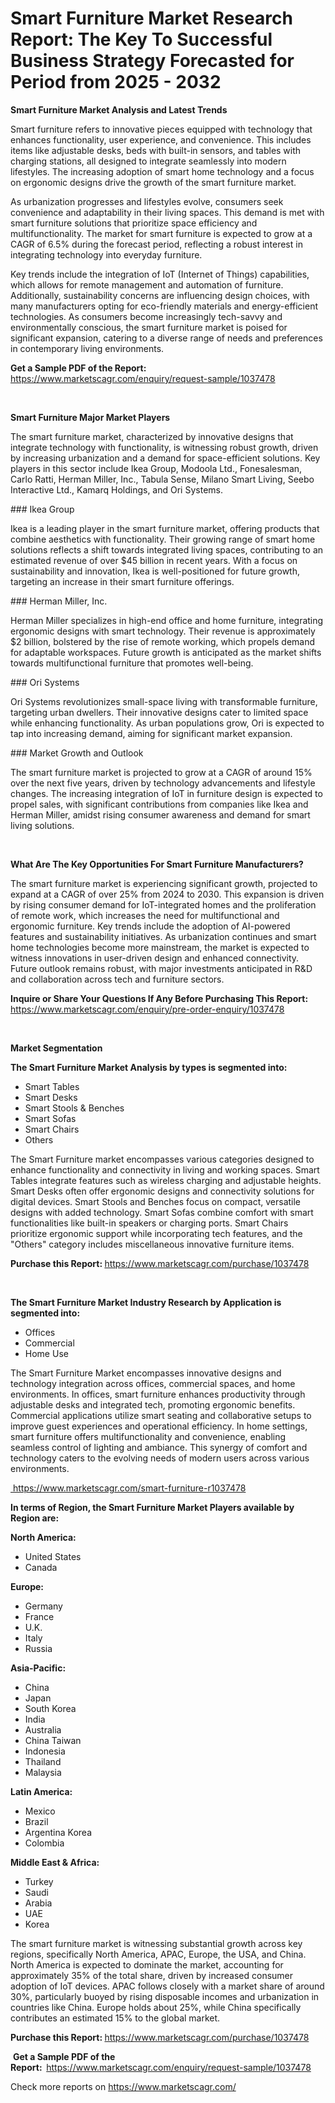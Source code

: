 <p><h1>Smart Furniture Market Research Report: The Key To Successful Business Strategy Forecasted for Period from 2025 - 2032</h1></p><p><strong>Smart Furniture Market Analysis and Latest Trends</strong></p>
<p><p>Smart furniture refers to innovative pieces equipped with technology that enhances functionality, user experience, and convenience. This includes items like adjustable desks, beds with built-in sensors, and tables with charging stations, all designed to integrate seamlessly into modern lifestyles. The increasing adoption of smart home technology and a focus on ergonomic designs drive the growth of the smart furniture market.</p><p>As urbanization progresses and lifestyles evolve, consumers seek convenience and adaptability in their living spaces. This demand is met with smart furniture solutions that prioritize space efficiency and multifunctionality. The market for smart furniture is expected to grow at a CAGR of 6.5% during the forecast period, reflecting a robust interest in integrating technology into everyday furniture.</p><p>Key trends include the integration of IoT (Internet of Things) capabilities, which allows for remote management and automation of furniture. Additionally, sustainability concerns are influencing design choices, with many manufacturers opting for eco-friendly materials and energy-efficient technologies. As consumers become increasingly tech-savvy and environmentally conscious, the smart furniture market is poised for significant expansion, catering to a diverse range of needs and preferences in contemporary living environments.</p></p>
<p><strong>Get a Sample PDF of the Report:&nbsp;</strong> <a href="https://www.marketscagr.com/enquiry/request-sample/1037478?utm_campaign=2342&utm_medium=2&utm_source=Github&utm_content=ia&utm_term=07022025&utm_id=smart-furniture">https://www.marketscagr.com/enquiry/request-sample/1037478</a></p>
<p>&nbsp;</p>
<p><strong>Smart Furniture Major Market Players</strong></p>
<p><p>The smart furniture market, characterized by innovative designs that integrate technology with functionality, is witnessing robust growth, driven by increasing urbanization and a demand for space-efficient solutions. Key players in this sector include Ikea Group, Modoola Ltd., Fonesalesman, Carlo Ratti, Herman Miller, Inc., Tabula Sense, Milano Smart Living, Seebo Interactive Ltd., Kamarq Holdings, and Ori Systems.</p><p>### Ikea Group</p><p>Ikea is a leading player in the smart furniture market, offering products that combine aesthetics with functionality. Their growing range of smart home solutions reflects a shift towards integrated living spaces, contributing to an estimated revenue of over $45 billion in recent years. With a focus on sustainability and innovation, Ikea is well-positioned for future growth, targeting an increase in their smart furniture offerings.</p><p>### Herman Miller, Inc.</p><p>Herman Miller specializes in high-end office and home furniture, integrating ergonomic designs with smart technology. Their revenue is approximately $2 billion, bolstered by the rise of remote working, which propels demand for adaptable workspaces. Future growth is anticipated as the market shifts towards multifunctional furniture that promotes well-being.</p><p>### Ori Systems</p><p>Ori Systems revolutionizes small-space living with transformable furniture, targeting urban dwellers. Their innovative designs cater to limited space while enhancing functionality. As urban populations grow, Ori is expected to tap into increasing demand, aiming for significant market expansion.</p><p>### Market Growth and Outlook</p><p>The smart furniture market is projected to grow at a CAGR of around 15% over the next five years, driven by technology advancements and lifestyle changes. The increasing integration of IoT in furniture design is expected to propel sales, with significant contributions from companies like Ikea and Herman Miller, amidst rising consumer awareness and demand for smart living solutions.</p></p>
<p>&nbsp;</p>
<p><strong>What Are The Key Opportunities For Smart Furniture Manufacturers?</strong></p>
<p><p>The smart furniture market is experiencing significant growth, projected to expand at a CAGR of over 25% from 2024 to 2030. This expansion is driven by rising consumer demand for IoT-integrated homes and the proliferation of remote work, which increases the need for multifunctional and ergonomic furniture. Key trends include the adoption of AI-powered features and sustainability initiatives. As urbanization continues and smart home technologies become more mainstream, the market is expected to witness innovations in user-driven design and enhanced connectivity. Future outlook remains robust, with major investments anticipated in R&D and collaboration across tech and furniture sectors.</p></p>
<p><strong>Inquire or Share Your Questions If Any Before Purchasing This Report:</strong> <a href="https://www.marketscagr.com/enquiry/pre-order-enquiry/1037478?utm_campaign=2342&utm_medium=2&utm_source=Github&utm_content=ia&utm_term=07022025&utm_id=smart-furniture">https://www.marketscagr.com/enquiry/pre-order-enquiry/1037478</a></p>
<p>&nbsp;</p>
<p><strong>Market Segmentation</strong></p>
<p><strong>The Smart Furniture Market Analysis by types is segmented into:</strong></p>
<p><ul><li>Smart Tables</li><li>Smart Desks</li><li>Smart Stools & Benches</li><li>Smart Sofas</li><li>Smart Chairs</li><li>Others</li></ul></p>
<p><p>The Smart Furniture market encompasses various categories designed to enhance functionality and connectivity in living and working spaces. Smart Tables integrate features such as wireless charging and adjustable heights. Smart Desks often offer ergonomic designs and connectivity solutions for digital devices. Smart Stools and Benches focus on compact, versatile designs with added technology. Smart Sofas combine comfort with smart functionalities like built-in speakers or charging ports. Smart Chairs prioritize ergonomic support while incorporating tech features, and the "Others" category includes miscellaneous innovative furniture items.</p></p>
<p><strong>Purchase this Report:&nbsp;</strong><a href="https://www.marketscagr.com/purchase/1037478?utm_campaign=2342&utm_medium=2&utm_source=Github&utm_content=ia&utm_term=07022025&utm_id=smart-furniture">https://www.marketscagr.com/purchase/1037478</a></p>
<p>&nbsp;</p>
<p><strong>The Smart Furniture Market Industry Research by Application is segmented into:</strong></p>
<p><ul><li>Offices</li><li>Commercial</li><li>Home Use</li></ul></p>
<p><p>The Smart Furniture Market encompasses innovative designs and technology integration across offices, commercial spaces, and home environments. In offices, smart furniture enhances productivity through adjustable desks and integrated tech, promoting ergonomic benefits. Commercial applications utilize smart seating and collaborative setups to improve guest experiences and operational efficiency. In home settings, smart furniture offers multifunctionality and convenience, enabling seamless control of lighting and ambiance. This synergy of comfort and technology caters to the evolving needs of modern users across various environments.</p></p>
<p><a href="https://www.marketscagr.com/smart-furniture-r1037478?utm_campaign=2342&utm_medium=2&utm_source=Github&utm_content=ia&utm_term=07022025&utm_id=smart-furniture">&nbsp;https://www.marketscagr.com/smart-furniture-r1037478</a></p>
<p><strong>In terms of Region, the Smart Furniture Market Players available by Region are:</strong></p>
<p>
    <p> <strong> North America: </strong>
        <ul>
            <li>United States</li>
            <li>Canada</li>
        </ul>
        </p> 
    <p> <strong> Europe: </strong>
        <ul>
            <li>Germany</li>
            <li>France</li>
            <li>U.K.</li>
            <li>Italy</li>
            <li>Russia</li>
        </ul>
        </p> 
    <p> <strong> Asia-Pacific: </strong>
        <ul>
            <li>China</li>
            <li>Japan</li>
            <li>South Korea</li>
            <li>India</li>
            <li>Australia</li>
            <li>China Taiwan</li>
            <li>Indonesia</li>
            <li>Thailand</li>
            <li>Malaysia</li>
        </ul>
        </p> 
    <p> <strong> Latin America: </strong>
        <ul>
            <li>Mexico</li>
            <li>Brazil</li>
            <li>Argentina Korea</li>
            <li>Colombia</li>
        </ul>
        </p> 
    <p> <strong> Middle East & Africa: </strong>
        <ul>
            <li>Turkey</li>
            <li>Saudi</li>
            <li>Arabia</li>
            <li>UAE</li>
            <li>Korea</li>
        </ul>
    </p>
    </p>
<p><p>The smart furniture market is witnessing substantial growth across key regions, specifically North America, APAC, Europe, the USA, and China. North America is expected to dominate the market, accounting for approximately 35% of the total share, driven by increased consumer adoption of IoT devices. APAC follows closely with a market share of around 30%, particularly buoyed by rising disposable incomes and urbanization in countries like China. Europe holds about 25%, while China specifically contributes an estimated 15% to the global market.</p></p>
<p><strong>Purchase this Report: </strong><a href="https://www.marketscagr.com/purchase/1037478?utm_campaign=2342&utm_medium=2&utm_source=Github&utm_content=ia&utm_term=07022025&utm_id=smart-furniture">https://www.marketscagr.com/purchase/1037478</a></p>
<p>&nbsp;<strong>Get a Sample PDF of the Report:&nbsp;&nbsp;</strong><a href="https://www.marketscagr.com/enquiry/request-sample/1037478?utm_campaign=2342&utm_medium=2&utm_source=Github&utm_content=ia&utm_term=07022025&utm_id=smart-furniture">https://www.marketscagr.com/enquiry/request-sample/1037478</a></p>
<p><strong></strong></p>
<p>Check more reports on <a href="https://www.marketscagr.com/?utm_campaign=2342&utm_medium=2&utm_source=Github&utm_content=ia&utm_term=07022025&utm_id=smart-furniture">https://www.marketscagr.com/</a></p>